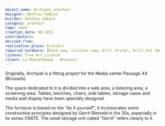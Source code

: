 ```yaml
---
object_name: Archipel armchair
designer: Mathieu Gabiot
builder: Mathieu Gabiot
category: armchair
tags: wood
creation_date: 08-2011
contributors:
derived_from:
realisation_place: Brussels
required_hardware: [hand saw, circular saw, drill driver, drill bit 3mm, sander, sand paper]
license: Free Art Licence
client: La Mediathèque - Brussels
---
```


Originally, Archipel is a fitting project for the Media center Passage 44 (Brussels).

The space dedicated to it is divided into a web area, a listening area, a screening area. Tables, benches, chairs, side tables, storage cases and media wall display have been specially designed.

The furniture is based on the “do it yourself”, it incorporates some constructive principles designed by Gerrit Rietveld in the 30s, especially in its series CRATE. The small storage unit called “Gerrit” refers clearly to it.
